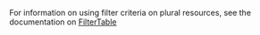 For information on using filter criteria on plural resources, see the documentation on [FilterTable](https://github.com/inspec/inspec/blob/main/dev-docs/filtertable-usage.md)
